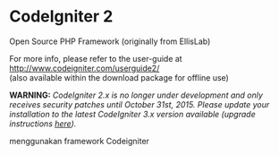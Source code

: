 # CodeIgniter 2
Open Source PHP Framework (originally from EllisLab)

For more info, please refer to the user-guide at http://www.codeigniter.com/userguide2/  
(also available within the download package for offline use)

**WARNING:** *CodeIgniter 2.x is no longer under development and only receives security patches until October 31st, 2015.
Please update your installation to the latest CodeIgniter 3.x version available
(upgrade instructions [here](http://www.codeigniter.com/userguide3/installation/upgrade_300.html)).*

menggunakan framework Codeigniter 
